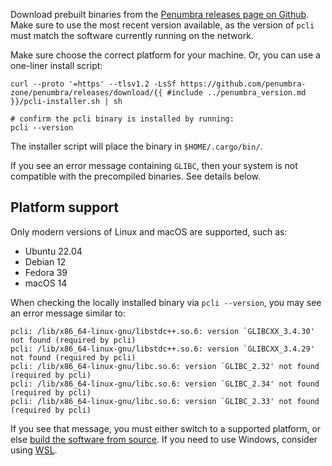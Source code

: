 Download prebuilt binaries from the [Penumbra releases page on Github](https://github.com/penumbra-zone/penumbra/releases).
Make sure to use the most recent version available, as the version of `pcli` must
match the software currently running on the network.

Make sure choose the correct platform for your machine. Or, you can use a one-liner install script:

```shell
curl --proto '=https' --tlsv1.2 -LsSf https://github.com/penumbra-zone/penumbra/releases/download/{{ #include ../penumbra_version.md }}/pcli-installer.sh | sh

# confirm the pcli binary is installed by running:
pcli --version
```

The installer script will place the binary in `$HOME/.cargo/bin/`.

If you see an error message containing `GLIBC`, then your system is not compatible
with the precompiled binaries. See details below.

## Platform support

Only modern versions of Linux and macOS are supported, such as:

  * Ubuntu 22.04
  * Debian 12
  * Fedora 39
  * macOS 14

When checking the locally installed binary via `pcli --version`, you may see an error message similar to:

```
pcli: /lib/x86_64-linux-gnu/libstdc++.so.6: version `GLIBCXX_3.4.30' not found (required by pcli)
pcli: /lib/x86_64-linux-gnu/libstdc++.so.6: version `GLIBCXX_3.4.29' not found (required by pcli)
pcli: /lib/x86_64-linux-gnu/libc.so.6: version `GLIBC_2.32' not found (required by pcli)
pcli: /lib/x86_64-linux-gnu/libc.so.6: version `GLIBC_2.34' not found (required by pcli)
pcli: /lib/x86_64-linux-gnu/libc.so.6: version `GLIBC_2.33' not found (required by pcli)
```

If you see that message, you must either switch to a supported platform, or else
[build the software from source](../dev/build.md). If you need to use Windows,
consider using [WSL].

[WSL]: https://learn.microsoft.com/en-us/windows/wsl/install
